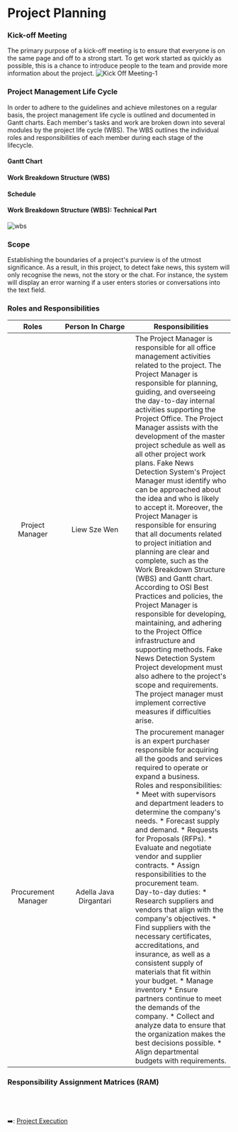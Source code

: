 # Project Planning
### Kick-off Meeting
The primary purpose of a kick-off meeting is to ensure that everyone is on the same page and off to a strong start. To get work started as quickly as possible, this is a chance to introduce people to the team and provide more information about the project.
![Kick Off Meeting-1](https://user-images.githubusercontent.com/121302293/210161528-8a1c799e-8172-499d-8301-43229bdf5638.jpg)
### Project Management Life Cycle
In order to adhere to the guidelines and achieve milestones on a regular basis, the project management life cycle is outlined and documented in Gantt charts. Each member's tasks and work are broken down into several modules by the project life cycle (WBS). The WBS outlines the individual roles and responsibilities of each member during each stage of the lifecycle.
#### Gantt Chart
#### Work Breakdown Structure (WBS)
#### Schedule
#### Work Breakdown Structure (WBS): Technical Part
![wbs](https://user-images.githubusercontent.com/121302293/210163070-f2778bcf-436e-40c2-af0f-60ad52f2d3a6.png)
### Scope
Establishing the boundaries of a project's purview is of the utmost significance. As a result, in this project, to detect fake news, this system will only recognise the news, not the story or the chat. For instance, the system will display an error warning if a user enters stories or conversations into the text field.
### Roles and Responsibilities
|Roles|<div style="width: 150px"> Person In Charge </div>|Responsibilities|
|:-----:|:------:|------|
| Project Manager | Liew Sze Wen | The Project Manager is responsible for all office management activities related to the project. The Project Manager is responsible for planning, guiding, and overseeing the day-to-day internal activities supporting the Project Office. The Project Manager assists with the development of the master project schedule as well as all other project work plans. Fake News Detection System's Project Manager must identify who can be approached about the idea and who is likely to accept it. Moreover, the Project Manager is responsible for ensuring that all documents related to project initiation and planning are clear and complete, such as the Work Breakdown Structure (WBS) and Gantt chart.<br>According to OSI Best Practices and policies, the Project Manager is responsible for developing, maintaining, and adhering to the Project Office infrastructure and supporting methods. Fake News Detection System Project development must also adhere to the project's scope and requirements. The project manager must implement corrective measures if difficulties arise.|
| Procurement Manager | Adella Java Dirgantari | The procurement manager is an expert purchaser responsible for acquiring all the goods and services required to operate or expand a business.<br> Roles and responsibilities: * Meet with supervisors and department leaders to determine the company's needs. * Forecast supply and demand. * Requests for Proposals (RFPs). * Evaluate and negotiate vendor and supplier contracts. * Assign responsibilities to the procurement team. <br>Day-to-day duties: * Research suppliers and vendors that align with the company's objectives. * Find suppliers with the necessary certificates, accreditations, and insurance, as well as a consistent supply of materials that fit within your budget. * Manage inventory * Ensure partners continue to meet the demands of the company. * Collect and analyze data to ensure that the organization makes the best decisions possible. * Align departmental budgets with requirements.|
### Responsibility Assignment Matrices (RAM)

&nbsp;<br>
&nbsp;<br>
&nbsp;<br>
:arrow_right:: [Project Execution](https://github.com/FilleHeureuse/Fake-News-Detection-System/blob/main/Project%20Management%20Plan%20(PMP)/IV.%20Project%20Execution.md)

